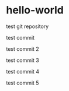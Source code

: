 # hello-world
test git repository

test commit

test commit 2

test commit 3

test commit 4

test commit 5
